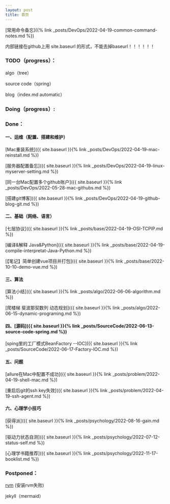 ```yaml
---
layout: post
title: 首页
---
```


[常用命令备忘]({% link _posts/DevOps/2022-04-19-common-command-notes.md %})

内部链接在github上用  site.baseurl 的形式，不能去掉baseurl！！！！！！

### TODO（progress）： ###

algo（tree）

source code（spring）

blog（index.md automatic）

### Doing（progress）: ###






### Done： ###

#### 一、运维（配置、搭建和维护）

[Mac重装系统]({{ site.baseurl }}{% link _posts/DevOps/2022-04-19-mac-reinstall.md %})

[服务器配置备忘]({{ site.baseurl }}{% link _posts/DevOps/2022-04-19-linux-myserver-setting.md %})

[同一台Mac配置多个github账户]({{ site.baseurl }}{% link _posts/DevOps/2022-05-28-mac-githubs.md %})

[搭建git博客]({{ site.baseurl }}{% link _posts/DevOps/2022-04-19-github-blog-git.md %})

#### 二、基础（网络、语言）

[七层协议]({{ site.baseurl }}{% link _posts/base/2022-04-19-OSI-TCPIP.md %})

[编译&解释 Java&Python]({{ site.baseurl }}{% link _posts/base/2022-04-19-compile-interpretat-Java-Python.md %})

[【笔记】简单创建vue项目并打包]({{ site.baseurl }}{% link _posts/base/2022-10-10-demo-vue.md %})

#### 三、算法

[算法小结]({{ site.baseurl }}{% link _posts/algo/2022-06-06-algorithm.md %})

[爬楼梯 斐波那契数列 动态规划]({{ site.baseurl }}{% link _posts/algo/2022-06-15-dynamic-programing.md %})

#### 四、[源码]({{ site.baseurl }}{% link _posts/SourceCode/2022-06-13-source-code-spring.md %})

[sping里的工厂模式BeanFactory --IOC]({{ site.baseurl }}{% link _posts/SourceCode/2022-06-17-Factory-IOC.md %})

#### 五、问题

[allure在Mac中配置不成功]({{ site.baseurl }}{% link _posts/problem/2022-04-19-shell-mac.md %})

[重启后git的ssh key失效]({{ site.baseurl }}{% link _posts/problem/2022-04-19-ssh-agent.md %})

#### 六、心理学小技巧

[获得派]({{ site.baseurl }}{% link _posts/psychology/2022-08-16-gain.md %})

[驱动力状态自测]({{ site.baseurl }}{% link _posts/psychology/2022-07-12-status-self.md %})

[心理学书籍推荐]({{ site.baseurl }}{% link _posts/psychology/2022-11-17-booklist.md %})

### Postponed： ###

[rvm]( https://www.jianshu.com/p/94bb3fc95aea) (安装rvm失败)

jekyll（mermaid）
